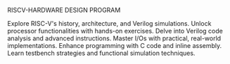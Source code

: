RISCV-HARDWARE DESIGN PROGRAM

Explore RISC-V's history, architecture, and Verilog simulations.
Unlock processor functionalities with hands-on exercises.
Delve into Verilog code analysis and advanced instructions.
Master I/Os with practical, real-world implementations.
Enhance programming with C code and inline assembly.
Learn testbench strategies and functional simulation techniques.
